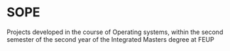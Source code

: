 # SOPE
Projects developed in the course of Operating systems, within the second semester of the second year of the Integrated Masters degree at FEUP
